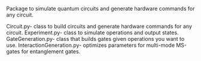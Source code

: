 Package to simulate quantum circuits and generate hardware commands for any circuit.

Circuit.py- class to build circuits and generate hardware commands for any circuit.
Experiment.py- class to simulate operations and output states.
GateGeneration.py- class that builds gates given operations you want to use.
InteractionGeneration.py- optimizes parameters for multi-mode MS-gates for entanglement gates.
